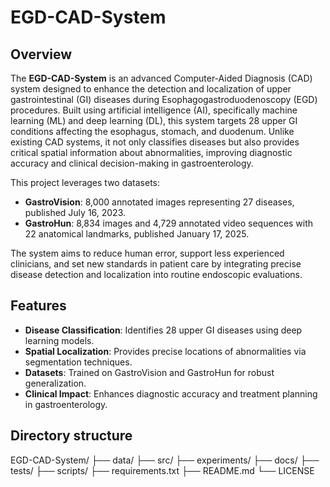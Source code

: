 # EGD-CAD-System

## Overview

The **EGD-CAD-System** is an advanced Computer-Aided Diagnosis (CAD) system designed to enhance the detection and localization of upper gastrointestinal (GI) diseases during Esophagogastroduodenoscopy (EGD) procedures. Built using artificial intelligence (AI), specifically machine learning (ML) and deep learning (DL), this system targets 28 upper GI conditions affecting the esophagus, stomach, and duodenum. Unlike existing CAD systems, it not only classifies diseases but also provides critical spatial information about abnormalities, improving diagnostic accuracy and clinical decision-making in gastroenterology.

This project leverages two datasets:
- **GastroVision**: 8,000 annotated images representing 27 diseases, published July 16, 2023.
- **GastroHun**: 8,834 images and 4,729 annotated video sequences with 22 anatomical landmarks, published January 17, 2025.

The system aims to reduce human error, support less experienced clinicians, and set new standards in patient care by integrating precise disease detection and localization into routine endoscopic evaluations.

## Features

- **Disease Classification**: Identifies 28 upper GI diseases using deep learning models.
- **Spatial Localization**: Provides precise locations of abnormalities via segmentation techniques.
- **Datasets**: Trained on GastroVision and GastroHun for robust generalization.
- **Clinical Impact**: Enhances diagnostic accuracy and treatment planning in gastroenterology.
## Directory structure
EGD-CAD-System/
├── data/
├── src/
├── experiments/
├── docs/
├── tests/
├── scripts/
├── requirements.txt
├── README.md
└── LICENSE
